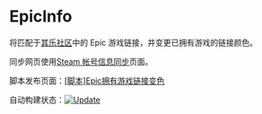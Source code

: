 EpicInfo
======
将匹配于[其乐社区](https://keylol.com)中的 Epic 游戏链接，并变更已拥有游戏的链接颜色。

同步网页使用[Steam 帐号信息同步](https://steamdb.keylol.com/sync)页面。

脚本发布页面：[\[脚本\]Epic拥有游戏链接变色](https://keylol.com/t640860-1-1)

自动构建状态：[![Update](https://github.com/sffxzzp/EpicInfo/actions/workflows/update.yml/badge.svg)](https://github.com/sffxzzp/EpicInfo/actions/workflows/update.yml)
